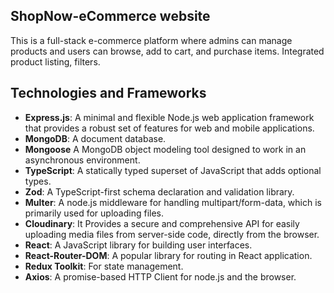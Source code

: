 ## ShopNow-eCommerce website
This is a full-stack e-commerce platform where admins can manage products and users can browse, add to cart, and purchase items. Integrated product listing, filters.

## Technologies and Frameworks
- **Express.js**: A minimal and flexible Node.js web application framework that provides a robust set of features for web and mobile applications.
- **MongoDB**:  A document database.
- **Mongoose** A MongoDB object modeling tool designed to work in an asynchronous environment.
- **TypeScript**: A statically typed superset of JavaScript that adds optional types.
- **Zod**: A TypeScript-first schema declaration and validation library.
- **Multer**: A node.js middleware for handling multipart/form-data, which is primarily used for uploading files.
- **Cloudinary**: It Provides a secure and comprehensive API for easily uploading media files from server-side code, directly from the browser.
- **React**: A JavaScript library for building user interfaces.
- **React-Router-DOM**: A popular library for routing in React application.
- **Redux Toolkit**: For state management.
- **Axios**: A promise-based HTTP Client for node.js and the browser.
